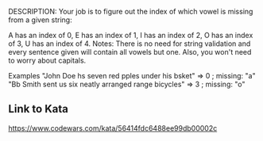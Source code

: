 DESCRIPTION:
Your job is to figure out the index of which vowel is missing from a given string:

A has an index of 0,
E has an index of 1,
I has an index of 2,
O has an index of 3,
U has an index of 4.
Notes: There is no need for string validation and every sentence given will contain all vowels but one. Also, you won't need to worry about capitals.

Examples
"John Doe hs seven red pples under his bsket" => 0 ; missing: "a"
"Bb Smith sent us six neatly arranged range bicycles" => 3 ; missing: "o"

## Link to Kata

https://www.codewars.com/kata/56414fdc6488ee99db00002c
